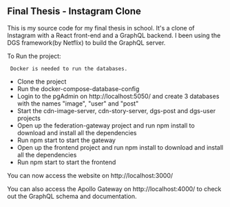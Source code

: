 ## Final Thesis - Instagram Clone

This is my source code for my final thesis in school. It's a clone of Instagram with a React front-end and a GraphQL backend.
I been using the DGS framework(by Netflix) to build the GraphQL server. 

To Run the project: 
```
 Docker is needed to run the databases.
```
<ul>
  <li>Clone the project</li>
  <li>Run the docker-compose-database-config</li>
  <li>Login to the pgAdmin on http://localhost:5050/ and create 3 databases with the names "image", "user" and "post"</li>
  <li>Start the cdn-image-server, cdn-story-server, dgs-post and dgs-user projects</li>
  <li>Open up the federation-gateway project and run npm install to download and install all the dependencies</li>
  <li>Run npm start to start the gateway</li>
  <li>Open up the frontend project and run npm install to download and install all the dependencies</li>
  <li>Run npm start to start the frontend</li>
</ul>

You can now access the website on http://localhost:3000/

You can also access the Apollo Gateway on http://localhost:4000/ to check out the GraphQL schema and documentation.
